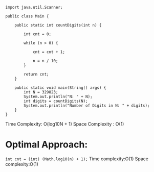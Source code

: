 ```
import java.util.Scanner;

public class Main {
  
    public static int countDigits(int n) {
      
        int cnt = 0;
        
        while (n > 0) {
            
            cnt = cnt + 1;
            
            n = n / 10;
        }
       
        return cnt;
    }

    public static void main(String[] args) {
        int N = 329823;
        System.out.println("N: " + N);
        int digits = countDigits(N);
        System.out.println("Number of Digits in N: " + digits);
    }
}
```
Time Complexity: O(log10N + 1) 
Space Complexity : O(1)

# Optimal Approach:
``
 int cnt = (int) (Math.log10(n) + 1);
 ``
 Time complexity:O(1)
 Space complexity:O(1)
